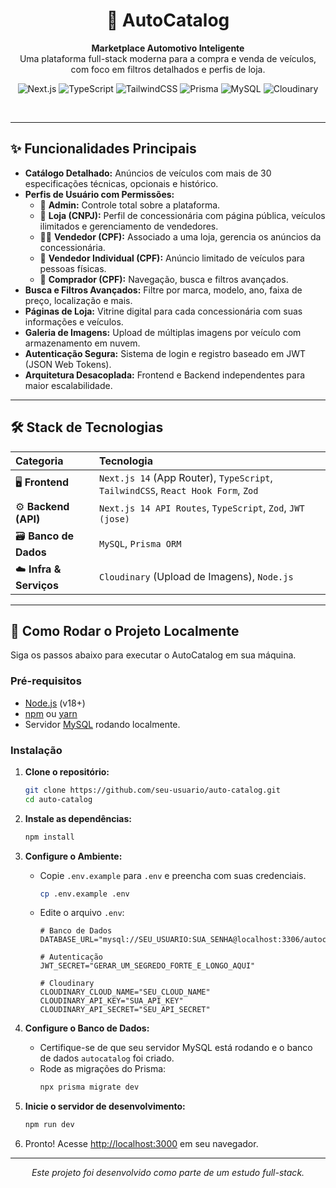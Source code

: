 <div align="center">
  <h1 align="center">🚗 AutoCatalog</h1>
  <p align="center">
    <strong>Marketplace Automotivo Inteligente</strong>
    <br />
    Uma plataforma full-stack moderna para a compra e venda de veículos, com foco em filtros detalhados e perfis de loja.
  </p>
</div>

<div align="center">

![Next.js](https://img.shields.io/badge/Next.js-14-black?style=for-the-badge&logo=next.js)
![TypeScript](https://img.shields.io/badge/TypeScript-5-blue?style=for-the-badge&logo=typescript)
![TailwindCSS](https://img.shields.io/badge/Tailwind-CSS-38B2AC?style=for-the-badge&logo=tailwind-css)
![Prisma](https://img.shields.io/badge/Prisma-4-3982CE?style=for-the-badge&logo=prisma)
![MySQL](https://img.shields.io/badge/MySQL-8-00758F?style=for-the-badge&logo=mysql)
![Cloudinary](https://img.shields.io/badge/Cloudinary-blue?style=for-the-badge&logo=cloudinary)

</div>

<br>

---

## ✨ Funcionalidades Principais

*   **Catálogo Detalhado:** Anúncios de veículos com mais de 30 especificações técnicas, opcionais e histórico.
*   **Perfis de Usuário com Permissões:**
    *   👤 **Admin:** Controle total sobre a plataforma.
    *   🏢 **Loja (CNPJ):** Perfil de concessionária com página pública, veículos ilimitados e gerenciamento de vendedores.
    *   👨‍💼 **Vendedor (CPF):** Associado a uma loja, gerencia os anúncios da concessionária.
    *   🚗 **Vendedor Individual (CPF):** Anúncio limitado de veículos para pessoas físicas.
    *   🛒 **Comprador (CPF):** Navegação, busca e filtros avançados.
*   **Busca e Filtros Avançados:** Filtre por marca, modelo, ano, faixa de preço, localização e mais.
*   **Páginas de Loja:** Vitrine digital para cada concessionária com suas informações e veículos.
*   **Galeria de Imagens:** Upload de múltiplas imagens por veículo com armazenamento em nuvem.
*   **Autenticação Segura:** Sistema de login e registro baseado em JWT (JSON Web Tokens).
*   **Arquitetura Desacoplada:** Frontend e Backend independentes para maior escalabilidade.

---

## 🛠️ Stack de Tecnologias

| Categoria | Tecnologia |
| :--- | :--- |
| 🖥️ **Frontend** | `Next.js 14` (App Router), `TypeScript`, `TailwindCSS`, `React Hook Form`, `Zod` |
| ⚙️ **Backend (API)** | `Next.js 14 API Routes`, `TypeScript`, `Zod`, `JWT (jose)` |
| 🗃️ **Banco de Dados** | `MySQL`, `Prisma ORM` |
| ☁️ **Infra & Serviços** | `Cloudinary` (Upload de Imagens), `Node.js` |

---

## 🚀 Como Rodar o Projeto Localmente

Siga os passos abaixo para executar o AutoCatalog em sua máquina.

### **Pré-requisitos**
- [Node.js](https://nodejs.org/en/) (v18+)
- [npm](https://www.npmjs.com/) ou [yarn](https://yarnpkg.com/)
- Servidor [MySQL](https://dev.mysql.com/downloads/mysql/) rodando localmente.

### **Instalação**

1.  **Clone o repositório:**
    ```bash
    git clone https://github.com/seu-usuario/auto-catalog.git
    cd auto-catalog
    ```

2.  **Instale as dependências:**
    ```bash
    npm install
    ```

3.  **Configure o Ambiente:**
    *   Copie `.env.example` para `.env` e preencha com suas credenciais.
        ```bash
        cp .env.example .env
        ```
    *   Edite o arquivo `.env`:
        ```env
        # Banco de Dados
        DATABASE_URL="mysql://SEU_USUARIO:SUA_SENHA@localhost:3306/autocatalog"

        # Autenticação
        JWT_SECRET="GERAR_UM_SEGREDO_FORTE_E_LONGO_AQUI"

        # Cloudinary
        CLOUDINARY_CLOUD_NAME="SEU_CLOUD_NAME"
        CLOUDINARY_API_KEY="SUA_API_KEY"
        CLOUDINARY_API_SECRET="SEU_API_SECRET"
        ```

4.  **Configure o Banco de Dados:**
    *   Certifique-se de que seu servidor MySQL está rodando e o banco de dados `autocatalog` foi criado.
    *   Rode as migrações do Prisma:
        ```bash
        npx prisma migrate dev
        ```

5.  **Inicie o servidor de desenvolvimento:**
    ```bash
    npm run dev
    ```

6.  Pronto! Acesse <a href="http://localhost:3000">http://localhost:3000</a> em seu navegador.

---
<p align="center">
  <em>Este projeto foi desenvolvido como parte de um estudo full-stack.</em>
</p>